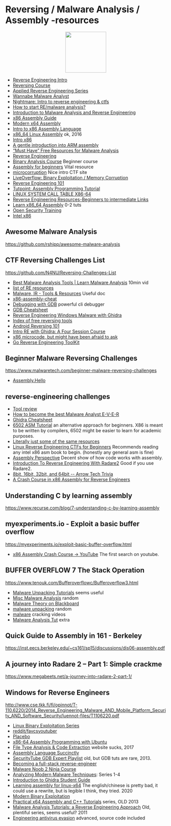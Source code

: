 # Reversing / Malware Analysis / Assembly -resources
<div align="center">
  <img src="http://www.nyan.cat/cats/original.gif" height="128">
</div> 

* [Reverse Engineering Intro](https://intezer.com/blog/malware-analysis/malware-reverse-engineering-beginners/)
* [Reversing Course](https://github.com/0xZ0F/Z0FCourse_ReverseEngineering)
* [Applied Reverse Engineering Series](https://revers.engineering/applied-reverse-engineering-series/)
* [Wannabe Malware Analyst](https://blog.malwarebytes.com/security-world/2012/09/so-you-want-to-be-a-malware-analyst/)
* [Nightmare: Intro to reverse engineering & ctfs](https://guyinatuxedo.github.io/index.html)
* [How to start RE/malware analysis?](https://hshrzd.wordpress.com/how-to-start/)
* [Introduction to Malware Analysis and Reverse Engineering](https://class.malware.re/)
* [x86 Assembly Guide](https://www.cs.virginia.edu/~evans/cs216/guides/x86.html)
* [Modern x64 Assembly](https://www.youtube.com/playlist?list=PLKK11Ligqitg9MOX3-0tFT1Rmh3uJp7kA)
* [Intro to x86 Assembly Language](https://www.youtube.com/playlist?list=PLmxT2pVYo5LB5EzTPZGfFN0c2GDiSXgQe)
* [x86_64 Linux Assembly](https://www.youtube.com/playlist?list=PLetF-YjXm-sCH6FrTz4AQhfH6INDQvQSn) ok, 2016
* [Intro x86](https://www.youtube.com/playlist?list=PL038BE01D3BAEFDB0)
* [A gentle introduction into ARM assembly](https://www.shadowinfosec.io/2018/05/a-gentle-introduction-into-arm-assembly.html)
* [“Must Have” Free Resources for Malware Analysis](https://securityboulevard.com/2020/06/must-have-free-resources-for-malware-analysis/)
* [Reverse Engineering](https://ctf101.org/reverse-engineering/overview/)
* [Binary Analysis Course](https://maxkersten.nl/binary-analysis-course/) Beginner course
* [Assembly for beginners](https://pacman128.github.io/pcasm/) Vital resource
* [microcorruption](https://microcorruption.com) Nice intro CTF site
* [LiveOverflow: Binary Exploitation / Memory Corruption](https://www.youtube.com/playlist?list=PLhixgUqwRTjxglIswKp9mpkfPNfHkzyeN)
* [Reverse Engineering 101](https://malwareunicorn.org/workshops/re101.html#0)
* [Tutpoint: Assembly Programming Tutorial](https://www.tutorialspoint.com/assembly_programming/index.html)
* [LINUX SYSTEM CALL TABLE X86-64](https://blog.rchapman.org/posts/Linux_System_Call_Table_for_x86_64/)
* [Reverse Engineering Resources-Beginners to intermediate Links](https://medium.com/@vignesh4303/reverse-engineering-resources-beginners-to-intermediate-guide-links-f64c207505ed)
* [Learn x86_64 Assembly](https://gpfault.net/posts/asm-tut-0.txt.html) 0-2 tuts
* [Open Security Training](http://opensecuritytraining.info/Training.html)
* [Intel x86](http://opensecuritytraining.info/IntroX86.html) 

## Awesome Malware Analysis
https://github.com/rshipp/awesome-malware-analysis

## CTF Reversing Challenges List
https://github.com/N4NU/Reversing-Challenges-List

* [Best Malware Analysis Tools | Learn Malware Analysis](https://www.youtube.com/watch?v=Wh_DJTaDq6U) 10min vid
* [list of RE resources](https://github.com/wtsxDev/reverse-engineering)
* [Malware, IR - Tools & Resources](https://docs.google.com/spreadsheets/d/13wBzwmfAoEBPUgcYM4CgSoj--xLicPz777IQ6iSUlNk/edit#gid=1407551440) Useful doc
* [x86-assembly-cheat](https://github.com/cirosantilli/x86-assembly-cheat)
* [Debugging with GDB](https://sourceware.org/gdb/onlinedocs/gdb/) powerful cli debugger
* [GDB Cheatsheet](https://gist.github.com/r1walz/64babc526d4e6f753c0821e46211dd30)
* [Reverse Engineering Windows Malware with Ghidra](https://www.youtube.com/watch?v=NuSdV8t3S4I)
* [Index of free reversing tools](https://docs.google.com/document/d/18FBSpnPrduNidGS4SAQreXITHMz6PyYfx2nqlcTKDSM/edit#heading=h.uzujihnza7no)
* [Android Reversing 101](https://www.evilsocket.net/2017/04/27/Android-Applications-Reversing-101/)
* [Intro RE with Ghidra: A Four Session Course](https://wrongbaud.github.io/ghidra-training/)
* [x86 microcode, but might have been afraid to ask](https://media.ccc.de/v/34c3-9058-everything_you_want_to_know_about_x86_microcode_but_might_have_been_afraid_to_ask)
* [Go Reverse Engineering ToolKit](https://go-re.tk/)

## Beginner Malware Reversing Challenges
https://www.malwaretech.com/beginner-malware-reversing-challenges

* [Assembly.Hello](http://cssimplified.com/computer-organisation-and-assembly-language-programming/beginner-write-your-first-assembly-language-program-hello-world-explained)

## reverse-engineering challenges
* [Tool review](https://www.pelock.com/articles/reverse-engineering-tools-review)
* [How to become the best Malware Analyst E-V-E-R](http://www.hexacorn.com/blog/2018/04/14/how-to-become-the-best-malware-analyst-e-v-e-r/)
* [Ghidra Cheatsheet](https://ghidra-sre.org/CheatSheet.html)
* [6502 ASM Tutorial](https://skilldrick.github.io/easy6502/index.html) an alternative approach for beginners. X86 is meant to be written by compilers, 6502 might be easier to learn for academic purposes.
* [Literally just some of the same resources]([https://determined-pink-c50.notion.site/806c7afcbce24dc19e26fcd4b9c84f7b?v=21a0d4cde27942c48924ef5b078acc99](https://determined-pink-c50.notion.site/806c7afcbce24dc19e26fcd4b9c84f7b?v=21a0d4cde27942c48924ef5b078acc99))
* [Linux Reverse Engineering CTFs for Beginners](https://osandamalith.com/2019/02/11/linux-reverse-engineering-ctfs-for-beginners/) Recommends reading any intel x86 asm book to begin. (honestly any general asm is fine)
* [Assembly Perspective](https://blog.stephenmarz.com/2020/05/20/assemblys-perspective/) Decent show of how code works with assembly.
* [Introduction To Reverse Engineering With Radare2](https://www.youtube.com/watch?v=LAkYW5ixvhg) Good if you use Radare2.
* [8bit, 16bit, 32bit, and 64bit -- Arrow Tech Trivia](https://www.youtube.com/watch?v=_SkpnG571z8)
* [A Crash Course in x86 Assembly for Reverse Engineers](https://sensepost.com/blogstatic/2014/01/SensePost_crash_course_in_x86_assembly-.pdf)

## Understanding C by learning assembly	
https://www.recurse.com/blog/7-understanding-c-by-learning-assembly

## myexperiments.io - Exploit a basic buffer overflow
https://myexperiments.io/exploit-basic-buffer-overflow.html

* [x86 Assembly Crash Course → YouTube](https://www.youtube.com/watch?v=75gBFiFtAb8) The first search on youtube.

## BUFFER OVERFLOW 7 The Stack Operation
https://www.tenouk.com/Bufferoverflowc/Bufferoverflow3.html

* [Malware Unpacking Tutorials](https://www.youtube.com/playlist?list=PLynb9SXC4yER8NinXJwV4GHUM9-jaIsN_) seems useful
* [Misc Malware Analysis](https://www.youtube.com/playlist?list=PLynb9SXC4yEQFbBGoLy9yGaHM_71RoTG4) random
* [Malware Theory on Blackboard](https://www.youtube.com/playlist?list=PLynb9SXC4yETaQYYBSg696V77Ku8TOM8-)
* [malware unpacking](https://www.youtube.com/playlist?list=PL3CZ2aaB7m83eYTAVV2knNglB8I4y5QmH) random
* [malware](https://www.youtube.com/playlist?list=PL3CZ2aaB7m81OSOJ5Go-2sBbFcVVxX9Xu) cracking videos
* [Malware Analysis Tut](https://www.youtube.com/playlist?list=PLPsJIruML_Zg_iLA2bfoAPCo5d2aEuuV8) extra

## Quick Guide to Assembly in 161 - Berkeley	
https://inst.eecs.berkeley.edu/~cs161/sp15/discussions/dis06-assembly.pdf

## A journey into Radare 2 – Part 1: Simple crackme	
https://www.megabeets.net/a-journey-into-radare-2-part-1/

## Windows for Reverse Engineers
http://www.cse.tkk.fi/fi/opinnot/T-110.6220/2014_Reverse_Engineering_Malware_AND_Mobile_Platform_Security_AND_Software_Security/luennot-files/T1106220.pdf

* [Linux Binary Exploitation Series](https://www.taintedbits.com/2020/04/28/linux-binary-exploitation-series-with-pwnable-kr/)
* [reddit/favcsyoutuber](https://www.reddit.com/r/hacking/comments/nj68g2/which_is_your_favourite_cybersecurity_youtube/)
* [Placebo](https://redteamlounge.gitbook.io/rtl/resources/reversing)
* [x86-64 Assembly Programming with Ubuntu](http://www.egr.unlv.edu/~ed/assembly64.pdf)
* [File Type Analysis & Code Extraction](https://struppigel.blogspot.com/2017/06/training-1-file-type-analysis-and-code.html?view=sidebar) website sucks, 2017
* [Assembly Language Succinctly](https://www.syncfusion.com/ebooks/assemblylanguage)
* [SecurityTube GDB Expert Playlist](https://www.youtube.com/playlist?list=PLiP0FxVgYuUz0kdK7L7YaI5n4qkOuymue) old, but GDB tuts are rare, 2013.
* [Becoming a full-stack reverse-engineer](https://youtu.be/9vKG8-TnawY)
* [Malware Noob 2 Ninja Course](https://www.youtube.com/playlist?list=PLiFO-R_BI-kAqDPqtnOq2n70mtAZ6xg5N)
* [Analyzing Modern Malware Techniques](https://danusminimus.github.io/2020/01/22/Analyzing-Modern-Malware-Techniques-Part-1.html): Series 1-4
* [Introduction to Ghidra Student Guide](https://static.grumpycoder.net/pixel/docs/GhidraClass/Beginner/Introduction_to_Ghidra_Student_Guide_withNotes.html#Introduction_to_Ghidra_Student_Guide.html)
* [Learning assembly for linux-x64](https://github.com/0xAX/asm) The english/chinese is pretty bad, it could use a rewrite, but is legible I think, they tried. 2020
* [Modern Binary Exploitation](https://web.archive.org/web/20210710080726/http://security.cs.rpi.edu/courses/binexp-spring2015/)
* [Practical x64 Assembly and C++ Tutorials](https://www.youtube.com/playlist?list=PL0C5C980A28FEE68D) series, OLD 2013
* [Malware Analysis Tutorials: a Reverse Engineering Approach](https://fumalwareanalysis.blogspot.com/p/malware-analysis-tutorials-reverse.html) Old, plentiful series, seems useful? 2011
* [Engineering antivirus evasion](https://blog.scrt.ch/2020/06/19/engineering-antivirus-evasion/) advanced, source code included
